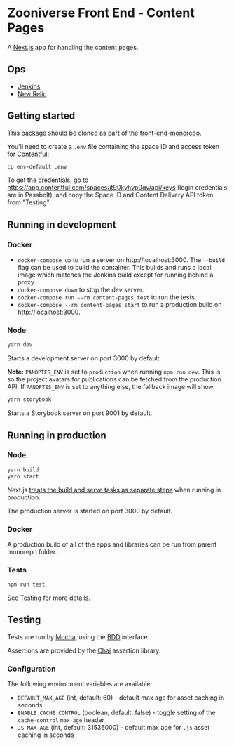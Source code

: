 # Zooniverse Front End - Content Pages

A [Next.js](https://github.com/zeit/next.js) app for handling the content pages.

## Ops

- [Jenkins](https://jenkins.zooniverse.org/job/Zooniverse%20GitHub/job/front-end-monorepo/)
- [New Relic](https://rpm.newrelic.com/accounts/23619/applications/319037799)

## Getting started

This package should be cloned as part of the [front-end-monorepo](https://github.com/zooniverse/front-end-monorepo).

You'll need to create a `.env` file containing the space ID and access token for Contentful:

```sh
cp env-default .env
```

To get the credentials, go to https://app.contentful.com/spaces/jt90kyhvp0qv/api/keys (login credentials are in Passbolt), and copy the Space ID and Content Delivery API token from "Testing".

## Running in development

### Docker

- `docker-compose up` to run a server on http://localhost:3000. The `--build` flag can be used to build the container. This builds and runs a local image which matches the Jenkins build except for running behind a proxy.
- `docker-compose down` to stop the dev server.
- `docker-compose run --rm content-pages test` to run the tests.
- `docker-compose --rm content-pages start` to run a production build on http://localhost:3000.

### Node
```sh
yarn dev
```

Starts a development server on port 3000 by default.

**Note:** `PANOPTES_ENV` is set to `production` when running `npm run dev`. This is so the project avatars for publications can be fetched from the production API. If `PANOPTES_ENV` is set to anything else, the fallback image will show.


```sh
yarn storybook
```

Starts a Storybook server on port 9001 by default.

## Running in production

### Node
```sh
yarn build
yarn start
```

Next.js [treats the build and serve tasks as separate steps](https://github.com/zeit/next.js/#production-deployment) when running in production.

The production server is started on port 3000 by default.

### Docker

A production build of all of the apps and libraries can be run from parent monorepo folder.

### Tests

```sh
npm run test
```

See [Testing](#testing) for more details.

## <a name="testing"></a> Testing

Tests are run by [Mocha](https://mochajs.org/), using the [BDD](https://mochajs.org/#bdd) interface.

Assertions are provided by the [Chai](http://www.chaijs.com/) assertion library.

### Configuration

The following environment variables are available:

- `DEFAULT_MAX_AGE` (int, default: 60) - default max age for asset caching in seconds
- `ENABLE_CACHE_CONTROL` (boolean, default: false) - toggle setting of the `cache-control` `max-age` header
- `JS_MAX_AGE` (int, default: 31536000) - default max age for `.js` asset caching in seconds
